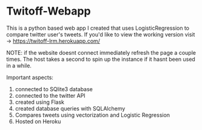 # Twitoff-Webapp
This is a python based web app I created that uses LogisticRegression to compare twitter user's tweets. If you'd like to view the working version visit -> https://twitoff-lrm.herokuapp.com/

NOTE: if the website doesnt connect immediately refresh the page a couple times. The host takes a second to spin up the instance if it hasnt been used in a while.

Important aspects:
1) connected to SQlite3 database
2) connected to the twitter API
3) created using Flask 
4) created database queries with SQLAlchemy
5) Compares tweets using vectorization and Logistic Regression
6) Hosted on Heroku 
